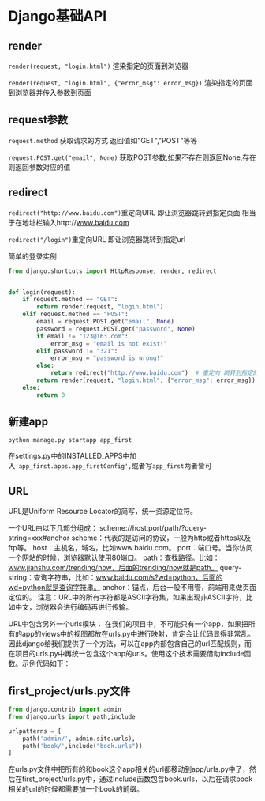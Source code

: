 # Django基础API

## render

`render(request, "login.html")` 渲染指定的页面到浏览器

`render(request, "login.html", {"error_msg": error_msg})` 渲染指定的页面到浏览器并传入参数到页面

## request参数

`request.method`   获取请求的方式 返回值如"GET","POST"等等

`request.POST.get("email", None)`	 获取POST参数,如果不存在则返回None,存在则返回参数对应的值

## redirect

`redirect("http://www.baidu.com")`重定向URL 即让浏览器跳转到指定页面 相当于在地址栏输入http://www.baidu.com

`redirect("/login")`重定向URL 即让浏览器跳转到指定url

简单的登录实例

```python
from django.shortcuts import HttpResponse, render, redirect


def login(request):
    if request.method == "GET":
        return render(request, "login.html")
    elif request.method == "POST":
        email = request.POST.get("email", None)
        password = request.POST.get("password", None)
        if email != "123@163.com":
            error_msg = "email is not exist!"
        elif password != "321":
            error_msg = "password is wrong!"
        else:
            return redirect("http://www.baidu.com")  # 重定向 跳转到指定的URL
        return render(request, "login.html", {"error_msg": error_msg})
    else:
        return 0

```

## 新建app

`python manage.py startapp app_first`

在settings.py中的INSTALLED_APPS中加入`'app_first.apps.app_firstConfig',`或者写`app_first`两者皆可

## URL

URL是Uniform Resource Locator的简写，统一资源定位符。

一个URL由以下几部分组成：
scheme://host:port/path/?query-string=xxx#anchor
scheme：代表的是访问的协议，一般为http或者https以及ftp等。
host：主机名，域名，比如www.baidu.com。
port：端口号。当你访问一个网站的时候，浏览器默认使用80端口。
path：查找路径。比如：www.jianshu.com/trending/now，后面的trending/now就是path。
query-string：查询字符串，比如：www.baidu.com/s?wd=python，后面的wd=python就是查询字符串。
anchor：锚点，后台一般不用管，前端用来做页面定位的。
注意：URL中的所有字符都是ASCII字符集，如果出现非ASCII字符，比如中文，浏览器会进行编码再进行传输。

URL中包含另外一个urls模块：
在我们的项目中，不可能只有一个app，如果把所有的app的views中的视图都放在urls.py中进行映射，肯定会让代码显得非常乱。因此django给我们提供了一个方法，可以在app内部包含自己的url匹配规则，而在项目的urls.py中再统一包含这个app的urls。使用这个技术需要借助include函数。示例代码如下：

## first_project/urls.py文件

```python
from django.contrib import admin
from django.urls import path,include

urlpatterns = [
    path('admin/', admin.site.urls),
    path('book/',include("book.urls"))
]
```

在urls.py文件中把所有的和book这个app相关的url都移动到app/urls.py中了，然后在first_project/urls.py中，通过include函数包含book.urls，以后在请求book相关的url的时候都需要加一个book的前缀。
